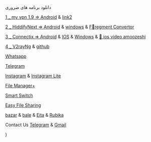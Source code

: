 دانلود برنامه های ضروری

[1 _ my vpn 1.9 => Android](https://uplnk.com/f/134a0565/my_vpn_1.9.0.apk) & [link2](https://fastfix.s3.ir-thr-at1.arvanstorage.ir/APP/MY%20VPN%201.9.0.apk?versionId=)

[2 _ HiddifyNext => Android](https://github.com/hiddify/hiddify-next/releases/latest/download/hiddify-android-universal.apk) & [windows](https://github.com/hiddify/hiddify-next/releases/latest/download/hiddify-windows-x64-setup.zip) & [Fّregment Convertor](https://ircfspace.github.io/fragment)

[3 _ Connectix => Android](https://apps.irancdn.org/android/Connectix-1.3.2.apk) & [IOS](http://testflight.apple.com/join/ATDvld9Y) & [Windows](https://apps.irancdn.org/windows/Connectix-1.3.2.zip)  & [🎥 ios video amoozeshi](https://drive.google.com/file/d/1ZNYhNTZCxctBvze1bEsSok4ujWjHx756/view?usp=drive_web)

[4 _ V2rayNg](https://github.com/2dust/v2rayNG/releases/download/1.8.12/v2rayNG_1.8.12.apk) & [github](https://github.com/2dust/v2rayNG/releases)

[Whatsapp](https://www.whatsapp.com/android?lang=fa)

[Telegram](https://telegram.org/dl/android/apk)

[Instagram](https://apkflash.com/apk/app/com.instagram.android/instagram/download) & [Instagram Lite](https://apkflash.com/apk/app/com.instagram.lite/instagram-lite)

[File Manager+](https://fastfix.s3.ir-thr-at1.arvanstorage.ir/APP/Flashlight-File-Manager-Premium-3.2.2(www.farsroid.com).apk?versionId=)

[Smart Switch](https://apkflash.com/apk/app/com.sec.android.easyMover/smart-switch0)

[Easy File Sharing](https://transfer.sh/)

[bazar](cafebazaar.ir/download/bazaar.apk) & [bale](https://bale.ai/apk/bale.apk) & [Eita](eitaa.com/app/apk) & [Rubika](cdnu5.iranlms.ir/RubX_3_0_1.apk)




Contact Us [Telegram](http://t.me/fastfixgsm) & [Gmail](karajfix@gmail.com)





)




